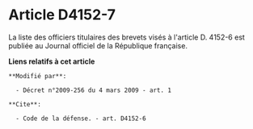 # Article D4152-7

La liste des officiers titulaires des brevets visés à l'article D. 4152-6 est publiée au Journal officiel de la République
française.

**Liens relatifs à cet article**

	**Modifié par**:

	  - Décret n°2009-256 du 4 mars 2009 - art. 1

	**Cite**:

	  - Code de la défense. - art. D4152-6
